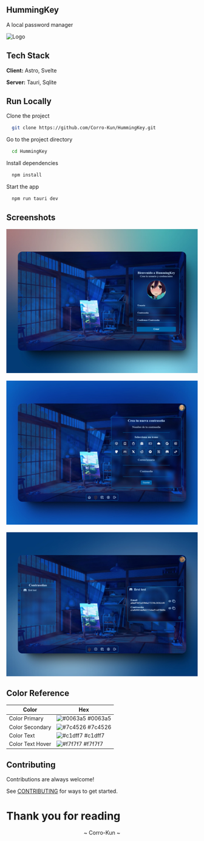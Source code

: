 ## HummingKey

A local password manager

![Logo](https://res.cloudinary.com/daqrkk4sr/image/upload/github/HummingKey/ayenm5lejucdk5nyeono)

## Tech Stack

**Client:** Astro, Svelte

**Server:** Tauri, Sqlite

## Run Locally

Clone the project

```bash
  git clone https://github.com/Corro-Kun/HummingKey.git
```

Go to the project directory

```bash
  cd HummingKey
```

Install dependencies

```bash
  npm install
```

Start the app

```bash
  npm run tauri dev
```

## Screenshots

<img src="captures/capture1.webp" alt="App Screenshot">
<br>
<br>
<img src="captures/capture2.webp" alt="App Screenshot">
<br>
<br>
<img src="captures/capture3.webp" alt="App Screenshot">

## Color Reference

| Color             | Hex                                                                |
| ----------------- | ------------------------------------------------------------------ |
| Color Primary | ![#0063a5](https://via.placeholder.com/10/0063a5?text=+) #0063a5 |
| Color Secondary | ![#7c4526](https://via.placeholder.com/10/7c4526?text=+) #7c4526 |
| Color Text | ![#c1dff7](https://via.placeholder.com/10/c1dff7?text=+) #c1dff7 |
| Color Text Hover | ![#f7f7f7](https://via.placeholder.com/10/f7f7f7?text=+) #f7f7f7 |

## Contributing

Contributions are always welcome!

See [CONTRIBUTING](CONTRIBUTING.md) for ways to get started.

# Thank you for reading
<p align="center">~ Corro-Kun ~</p>